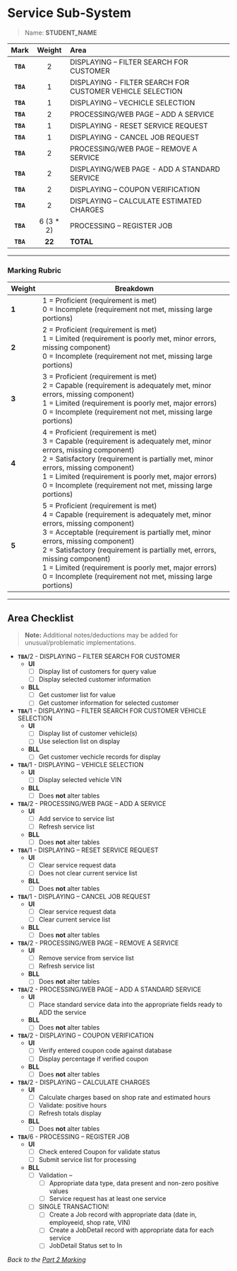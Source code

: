 # Service Sub-System

> Name: **STUDENT_NAME**

| Mark | Weight |Area |
|:----:|:----:|:-----|
| **`TBA`**|2 | DISPLAYING – FILTER SEARCH FOR CUSTOMER |
| **`TBA`**|1 | DISPLAYING - FILTER SEARCH FOR CUSTOMER VEHICLE SELECTION |
| **`TBA`**|1 | DISPLAYING – VECHICLE SELECTION |
| **`TBA`**|2 | PROCESSING/WEB PAGE – ADD A SERVICE |
| **`TBA`**|1 | DISPLAYING - RESET SERVICE REQUEST |
| **`TBA`**|1 | DISPLAYING - CANCEL JOB REQUEST |
| **`TBA`**|2 | PROCESSING/WEB PAGE – REMOVE A SERVICE  |
| **`TBA`**|2 | DISPLAYING/WEB PAGE - ADD A STANDARD SERVICE |
| **`TBA`**|2 | DISPLAYING – COUPON VERIFICATION |
| **`TBA`**|2 | DISPLAYING – CALCULATE ESTIMATED CHARGES |
| **`TBA`**|6 (3 * 2) | PROCESSING – REGISTER JOB |
| **`TBA`**|**22** | **TOTAL** |

----

### Marking Rubric

| Weight | Breakdown |
| ----   | --------- |
| **1** | 1 = Proficient (requirement is met)<br />0 = Incomplete (requirement not met, missing large portions) |
| **2** | 2 = Proficient (requirement is met)<br />1 = Limited (requirement is poorly met, minor errors, missing component)<br />0 = Incomplete (requirement not met, missing large portions) |
| **3** | 3 = Proficient (requirement is met)<br />2 = Capable (requirement is adequately met, minor errors, missing component)<br />1 = Limited (requirement is poorly met, major errors)<br />0 = Incomplete (requirement not met, missing large portions) |
| **4** | 4 = Proficient (requirement is met)<br />3 = Capable (requirement is adequately met, minor errors, missing component)<br />2 = Satisfactory (requirement is partially met, minor errors, missing component)<br />1 = Limited (requirement is poorly met, major errors)<br />0 = Incomplete (requirement not met, missing large portions) |
| **5** | 5 = Proficient (requirement is met)<br />4 = Capable (requirement is adequately met, minor errors, missing component)<br />3 = Acceptable (requirement is partially met, minor errors, missing component)<br />2 = Satisfactory (requirement is partially met, errors, missing component)<br />1 = Limited (requirement is poorly met, major errors)<br />0 = Incomplete (requirement not met, missing large portions) |

----
## Area Checklist

> **Note:** Additional notes/deductions may be added for unusual/problematic implementations.

- **`TBA`**/2 - DISPLAYING – FILTER SEARCH FOR CUSTOMER
  - **UI**
    - [ ]  Display list of customers for query value
    - [ ]  Display selected customer information
  - **BLL**
    - [ ]  Get customer list for value
    - [ ]  Get customer information for selected customer
- **`TBA`**/1 - DISPLAYING – FILTER SEARCH FOR CUSTOMER VEHICLE SELECTION
  - **UI**
    - [ ]  Display list of customer vehicle(s)
    - [ ]  Use selection list on display
  - **BLL**
    - [ ]  Get customer vechicle records for display
- **`TBA`**/1 - DISPLAYING – VEHICLE SELECTION
  - **UI**
    - [ ]  Display selected vehicle VIN
  - **BLL**
    - [ ]  Does **not** alter tables
- **`TBA`**/2 - PROCESSING/WEB PAGE – ADD A SERVICE
  - **UI**
    - [ ] Add service to service list
    - [ ] Refresh service list
  - **BLL**
    - [ ] Does **not** alter tables
- **`TBA`**/1 - DISPLAYING – RESET SERVICE REQUEST
  - **UI**
    - [ ]  Clear service request data 
    - [ ]  Does not clear current service list
  - **BLL**
    - [ ]  Does **not** alter tables
- **`TBA`**/1 - DISPLAYING – CANCEL JOB REQUEST
  - **UI**
    - [ ]  Clear service request data 
    - [ ]  Clear current service list
  - **BLL**
    - [ ]  Does **not** alter tables
- **`TBA`**/2 - PROCESSING/WEB PAGE – REMOVE A SERVICE
  - **UI**
    - [ ] Remove service from service list
    - [ ] Refresh service list
  - **BLL**
    - [ ] Does **not** alter tables
- **`TBA`**/2 - PROCESSING/WEB PAGE – ADD A STANDARD SERVICE
  - **UI**
    - [ ] Place standard service data into the appropriate fields ready to ADD the service
  - **BLL**
    - [ ] Does **not** alter tables
- **`TBA`**/2 - DISPLAYING – COUPON VERIFICATION
  - **UI**
    - [ ] Verify entered coupon code against database
    - [ ] Display percentage if verified coupon  
  - **BLL**
    - [ ]  Does **not** alter tables
- **`TBA`**/2 - DISPLAYING – CALCULATE CHARGES 
  - **UI**
    - [ ] Calculate charges based on shop rate and estimated hours
    - [ ] Validate: positive hours
    - [ ] Refresh totals display
  - **BLL**
    - [ ] Does **not** alter tables  
- **`TBA`**/6 - PROCESSING – REGISTER JOB
  - **UI**
    - [ ] Check entered Coupon for validate status
    - [ ] Submit service list for processing
  - **BLL**
	- [ ] Validation –
      - [ ] Appropriate data type, data present and non-zero positive values
      - [ ] Service request has at least one service
    - [ ] SINGLE TRANSACTION!
      - [ ] Create a Job record with appropriate data (date in, employeeid, shop rate, VIN)
      - [ ] Create a JobDetail record with appropriate data for each service
      - [ ] JobDetail Status set to In

*Back to the [Part 2 Marking](./ReadMe.md)*